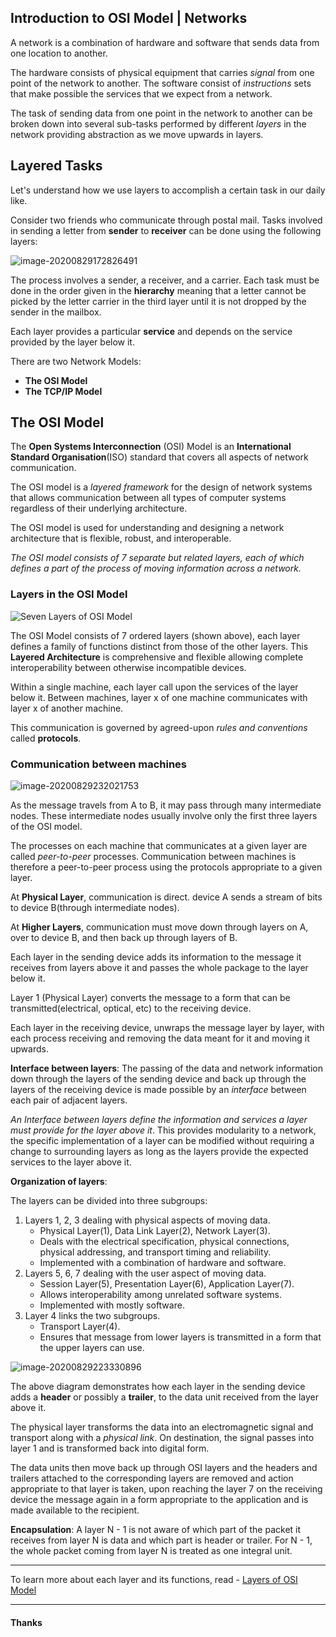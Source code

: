 ## Introduction to OSI Model | Networks

A network is a combination of hardware and software that sends data from one location to another.

The hardware consists of physical equipment that carries *signal* from one point of the network to another. The software consist of *instructions* sets that make possible the services that we expect from a network.

The task of sending data from one point in the network to another can be broken down into several sub-tasks performed by different *layers* in the network providing abstraction as we move upwards in layers.

## Layered Tasks

Let's understand how we use layers to accomplish a certain task in our daily like.

Consider two friends who communicate through postal mail. Tasks involved in sending a letter from **sender** to **receiver** can be done using the following layers:

![image-20200829172826491](https://raw.githubusercontent.com/yuvraajsj18/Networking/master/notes/my%20notes/Network%20Models/Network-Models.assets/image-20200829172826491.png)

The process involves a sender, a receiver, and a carrier. Each task must be done in the order given in the **hierarchy** meaning that a letter cannot be picked by the letter carrier in the third layer until it is not dropped by the sender in the mailbox.

Each layer provides a particular **service** and depends on the service provided by the layer below it.

There are two Network Models:

- **The OSI Model**
- **The TCP/IP Model**

## The OSI Model

The **Open Systems Interconnection** (OSI) Model is an **International Standard Organisation**(ISO) standard that covers all aspects of network communication.

The OSI model is a *layered framework* for the design of network systems that allows communication between all types of computer systems regardless of their underlying architecture.

The OSI model is used for understanding and designing a network architecture that is flexible, robust, and interoperable.

*The OSI model consists of 7 separate but related layers, each of which defines a part of the process of moving information across a network.*

### Layers in the OSI Model

![Seven Layers of OSI Model](https://raw.githubusercontent.com/yuvraajsj18/Networking/master/notes/my%20notes/Network%20Models/Network-Models.assets/image-20200829174034331.png)

The OSI Model consists of 7 ordered layers (shown above), each layer defines a family of functions distinct from those of the other layers. This **Layered Architecture** is comprehensive and flexible allowing complete interoperability between otherwise incompatible devices.

Within a single machine, each layer call upon the services of the layer below it. Between machines, layer x of one machine communicates with layer x of another machine.

This communication is governed by agreed-upon *rules and conventions* called **protocols**.

### Communication between machines

![image-20200829232021753](https://raw.githubusercontent.com/yuvraajsj18/Networking/master/notes/my%20notes/Network%20Models/Network-Models-1.assets/image-20200829232021753.png)

As the message travels from A to B, it may pass through many intermediate nodes. These intermediate nodes usually involve only the first three layers of the OSI model.

The processes on each machine that communicates at a given layer are called *peer-to-peer* processes. Communication between machines is therefore a peer-to-peer process using the protocols appropriate to a given layer.

At **Physical Layer**, communication is direct. device A sends a stream of bits to device B(through intermediate nodes).

At **Higher Layers**, communication must move down through layers on A, over to device B, and then back up through layers of B.

Each layer in the sending device adds its information to the message it receives from layers above it and passes the whole package to the layer below it.

Layer 1 (Physical Layer) converts the message to a form that can be transmitted(electrical, optical, etc) to the receiving device.

Each layer in the receiving device, unwraps the message layer by layer, with each process receiving and removing the data meant for it and moving it upwards.

**Interface between layers**: The passing of the data and network information down through the layers of the sending device and back up through the layers of the receiving device is made possible by an *interface* between each pair of adjacent layers.

*An Interface between layers define the information and services a layer must provide for the layer above it*. This provides modularity to a network, the specific implementation of a layer can be modified without requiring a change to surrounding layers as long as the layers provide the expected services to the layer above it.

**Organization of layers**: 

The layers can be divided into three subgroups:

1. Layers 1, 2, 3 dealing with physical aspects of moving data.
   - Physical Layer(1), Data Link Layer(2), Network Layer(3).
   - Deals with the electrical specification, physical connections, physical addressing, and transport timing and reliability.
   - Implemented with a combination of hardware and software.
2. Layers 5, 6, 7 dealing with the user aspect of moving data.
   - Session Layer(5), Presentation Layer(6), Application Layer(7).
   - Allows interoperability among unrelated software systems.
   - Implemented with mostly software.
3. Layer 4 links the two subgroups.
   - Transport Layer(4).
   - Ensures that message from lower layers is transmitted in a form that the upper layers can use.



![image-20200829223330896](https://raw.githubusercontent.com/yuvraajsj18/Networking/master/notes/my%20notes/Network%20Models/Network-Models.assets/image-20200829223407816.png)



The above diagram demonstrates how each layer in the sending device adds a **header** or possibly a **trailer**, to the data unit received from the layer above it.

The physical layer transforms the data into an electromagnetic signal and transport along with a *physical link*. On destination, the signal passes into layer 1 and is transformed back into digital form.

The data units then move back up through OSI layers and the headers and trailers attached to the corresponding layers are removed and action appropriate to that layer is taken, upon reaching the layer 7 on the receiving device the message again in a form appropriate to the application and is made available to the recipient.

**Encapsulation**: A layer N - 1 is not aware of which part of the packet it receives from layer N is data and which part is header or trailer. For N - 1, the whole packet coming from layer N is treated as one integral unit.

---

To learn more about each layer and its functions, read - [Layers of OSI Model](https://blog.yuvv.xyz/osi-model-layers-and-their-functions-or-networks)

---

#### Thanks

